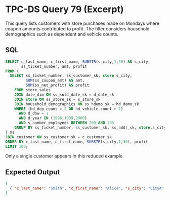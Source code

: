 # TPC-DS Query 79 (Excerpt)

This query lists customers with store purchases made on Mondays where coupon amounts contributed to profit. The filter considers household demographics such as dependent and vehicle counts.

## SQL
```sql
SELECT c_last_name, c_first_name, SUBSTR(s_city,1,30) AS s_city,
       ss_ticket_number, amt, profit
FROM (
  SELECT ss_ticket_number, ss_customer_sk, store.s_city,
         SUM(ss_coupon_amt) AS amt,
         SUM(ss_net_profit) AS profit
    FROM store_sales
    JOIN date_dim ON ss_sold_date_sk = d_date_sk
    JOIN store ON ss_store_sk = s_store_sk
    JOIN household_demographics ON ss_hdemo_sk = hd_demo_sk
    WHERE (hd_dep_count = 2 OR hd_vehicle_count > 1)
      AND d_dow = 1
      AND d_year IN (1998,1999,2000)
      AND s_number_employees BETWEEN 200 AND 295
    GROUP BY ss_ticket_number, ss_customer_sk, ss_addr_sk, store.s_city
) ms
JOIN customer ON ss_customer_sk = c_customer_sk
ORDER BY c_last_name, c_first_name, SUBSTR(s_city,1,30), profit
LIMIT 100;
```

Only a single customer appears in this reduced example.

## Expected Output
```json
[
  { "c_last_name": "Smith", "c_first_name": "Alice", "s_city": "CityA", "ss_ticket_number": 1, "amt": 5.0, "profit": 10.0 }
]
```
